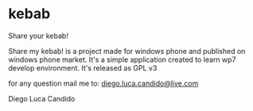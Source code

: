 kebab
=====

Share your kebab!

Share my kebab! is a project made for windows phone and published on windows phone market.
It's a simple application created to learn wp7 develop environment.
It's released as GPL v3

for any question mail me to: diego.luca.candido@live.com

Diego Luca Candido
